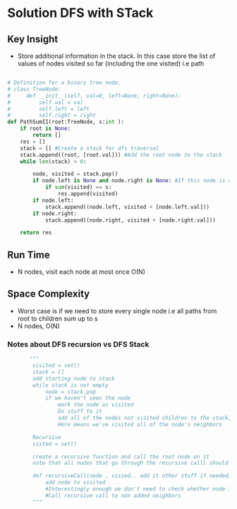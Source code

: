 # Solution DFS with STack

## Key Insight

- Store additional information in the stack. In this case store the list of values of nodes visited so far (including the one visited) i.e path

```python

# Definition for a binary tree node.
# class TreeNode:
#     def __init__(self, val=0, left=None, right=None):
#         self.val = val
#         self.left = left
#         self.right = right
def PathSumII(root:TreeNode, s:int ):
    if root is None:
        return []
    res = []
    stack = [] #Create a stack for dfs traversal
    stack.append((root, [root.val])) #Add the root node to the stack
    while len(stack) > 0:

        node, visited = stack.pop()
        if node.left is None and node.right is None: #If this node is a leaf, i.e has no children we check if its sum of the path is == s and add it to our result
            if sum(visited) == s:
                res.append(visited)
        if node.left:
            stack.append((node.left, visited + [node.left.val]))
        if node.right:
            stack.append((node.right, visited + [node.right.val]))

    return res
```

## Run Time

- N nodes, visit each node at most once O(N)

## Space Complexity

- Worst case is if we need to store every single node i.e all paths from root to children sum up to s
- N nodes, O(N)

### Notes about DFS recursion vs DFS Stack

```python
       """
        visited = set()
        stack = []
        add starting node to stack
        while stack is not empty
            node = stack.pop
            if we haven't seen the node
                mark the node as visited
                Do stuff to it
                add all of the nodes not visited children to the stack, #note that even with this check some nodes may be aded twice to the stack.
                Here means we've visited all of the node's neighbors

        Recursive
        visted = set()

        create a recursive function and call the root node on it
        note that all nodes that go through the recursive calll should

        def recursiveCall(node , visied.. add it other stuff if needed):
            add node to visited
            #Interestingly enough we don't need to check whether node is visited
            #Call recursive call to non added neighbors
        """
```
